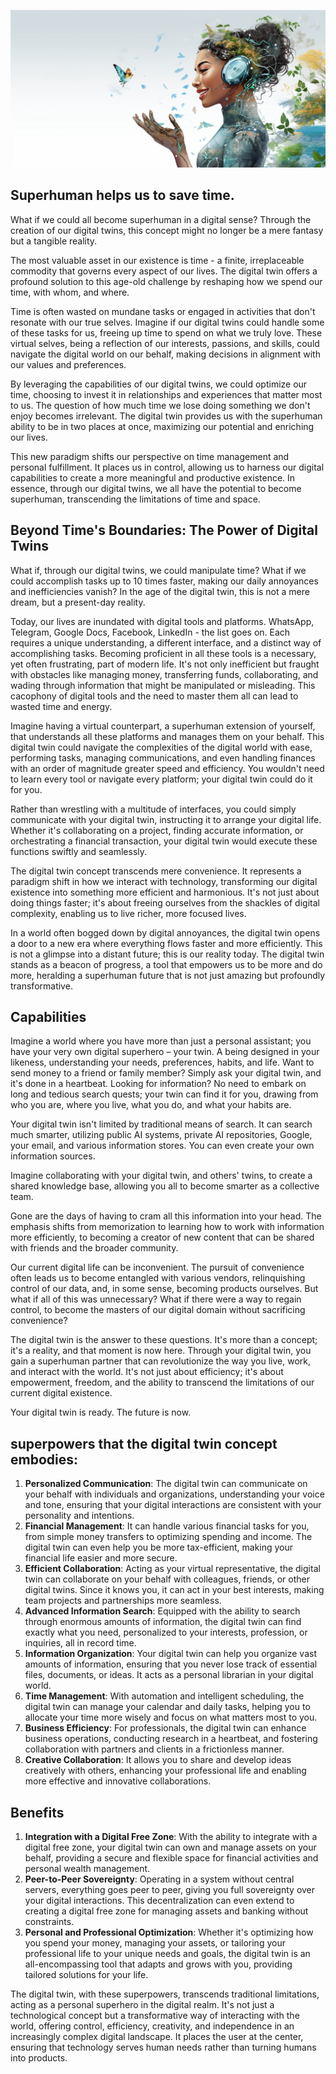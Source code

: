 
![](img/twin_happy_safetime.png)

## Superhuman helps us to save time.

What if we could all become superhuman in a digital sense? Through the creation of our digital twins, this concept might no longer be a mere fantasy but a tangible reality.

The most valuable asset in our existence is time - a finite, irreplaceable commodity that governs every aspect of our lives. The digital twin offers a profound solution to this age-old challenge by reshaping how we spend our time, with whom, and where.

Time is often wasted on mundane tasks or engaged in activities that don't resonate with our true selves. Imagine if our digital twins could handle some of these tasks for us, freeing up time to spend on what we truly love. These virtual selves, being a reflection of our interests, passions, and skills, could navigate the digital world on our behalf, making decisions in alignment with our values and preferences.

By leveraging the capabilities of our digital twins, we could optimize our time, choosing to invest it in relationships and experiences that matter most to us. The question of how much time we lose doing something we don't enjoy becomes irrelevant. The digital twin provides us with the superhuman ability to be in two places at once, maximizing our potential and enriching our lives.

This new paradigm shifts our perspective on time management and personal fulfillment. It places us in control, allowing us to harness our digital capabilities to create a more meaningful and productive existence. In essence, through our digital twins, we all have the potential to become superhuman, transcending the limitations of time and space.

## Beyond Time's Boundaries: The Power of Digital Twins

What if, through our digital twins, we could manipulate time? What if we could accomplish tasks up to 10 times faster, making our daily annoyances and inefficiencies vanish? In the age of the digital twin, this is not a mere dream, but a present-day reality.

Today, our lives are inundated with digital tools and platforms. WhatsApp, Telegram, Google Docs, Facebook, LinkedIn - the list goes on. Each requires a unique understanding, a different interface, and a distinct way of accomplishing tasks. Becoming proficient in all these tools is a necessary, yet often frustrating, part of modern life. It's not only inefficient but fraught with obstacles like managing money, transferring funds, collaborating, and wading through information that might be manipulated or misleading. This cacophony of digital tools and the need to master them all can lead to wasted time and energy.

Imagine having a virtual counterpart, a superhuman extension of yourself, that understands all these platforms and manages them on your behalf. This digital twin could navigate the complexities of the digital world with ease, performing tasks, managing communications, and even handling finances with an order of magnitude greater speed and efficiency. You wouldn't need to learn every tool or navigate every platform; your digital twin could do it for you.

Rather than wrestling with a multitude of interfaces, you could simply communicate with your digital twin, instructing it to arrange your digital life. Whether it's collaborating on a project, finding accurate information, or orchestrating a financial transaction, your digital twin would execute these functions swiftly and seamlessly.

The digital twin concept transcends mere convenience. It represents a paradigm shift in how we interact with technology, transforming our digital existence into something more efficient and harmonious. It's not just about doing things faster; it's about freeing ourselves from the shackles of digital complexity, enabling us to live richer, more focused lives.

In a world often bogged down by digital annoyances, the digital twin opens a door to a new era where everything flows faster and more efficiently. This is not a glimpse into a distant future; this is our reality today. The digital twin stands as a beacon of progress, a tool that empowers us to be more and do more, heralding a superhuman future that is not just amazing but profoundly transformative.

## Capabilities

Imagine a world where you have more than just a personal assistant; you have your very own digital superhero – your twin. A being designed in your likeness, understanding your needs, preferences, habits, and life. Want to send money to a friend or family member? Simply ask your digital twin, and it's done in a heartbeat. Looking for information? No need to embark on long and tedious search quests; your twin can find it for you, drawing from who you are, where you live, what you do, and what your habits are.

Your digital twin isn't limited by traditional means of search. It can search much smarter, utilizing public AI systems, private AI repositories, Google, your email, and various information stores. You can even create your own information sources. 

Imagine collaborating with your digital twin, and others' twins, to create a shared knowledge base, allowing you all to become smarter as a collective team.

Gone are the days of having to cram all this information into your head. The emphasis shifts from memorization to learning how to work with information more efficiently, to becoming a creator of new content that can be shared with friends and the broader community.

Our current digital life can be inconvenient. The pursuit of convenience often leads us to become entangled with various vendors, relinquishing control of our data, and, in some sense, becoming products ourselves. But what if all of this was unnecessary? What if there were a way to regain control, to become the masters of our digital domain without sacrificing convenience?

The digital twin is the answer to these questions. It's more than a concept; it's a reality, and that moment is now here. Through your digital twin, you gain a superhuman partner that can revolutionize the way you live, work, and interact with the world. It's not just about efficiency; it's about empowerment, freedom, and the ability to transcend the limitations of our current digital existence.

Your digital twin is ready. The future is now.

## superpowers that the digital twin concept embodies:

1. **Personalized Communication**: The digital twin can communicate on your behalf with individuals and organizations, understanding your voice and tone, ensuring that your digital interactions are consistent with your personality and intentions.
1. **Financial Management**: It can handle various financial tasks for you, from simple money transfers to optimizing spending and income. The digital twin can even help you be more tax-efficient, making your financial life easier and more secure.
1. **Efficient Collaboration**: Acting as your virtual representative, the digital twin can collaborate on your behalf with colleagues, friends, or other digital twins. Since it knows you, it can act in your best interests, making team projects and partnerships more seamless.
1. **Advanced Information Search**: Equipped with the ability to search through enormous amounts of information, the digital twin can find exactly what you need, personalized to your interests, profession, or inquiries, all in record time.
1. **Information Organization**: Your digital twin can help you organize vast amounts of information, ensuring that you never lose track of essential files, documents, or ideas. It acts as a personal librarian in your digital world.
1. **Time Management**: With automation and intelligent scheduling, the digital twin can manage your calendar and daily tasks, helping you to allocate your time more wisely and focus on what matters most to you.
1. **Business Efficiency**: For professionals, the digital twin can enhance business operations, conducting research in a heartbeat, and fostering collaboration with partners and clients in a frictionless manner.
1. **Creative Collaboration**: It allows you to share and develop ideas creatively with others, enhancing your professional life and enabling more effective and innovative collaborations.

## Benefits

1. **Integration with a Digital Free Zone**: With the ability to integrate with a digital free zone, your digital twin can own and manage assets on your behalf, providing a secure and flexible space for financial activities and personal wealth management.
1. **Peer-to-Peer Sovereignty**: Operating in a system without central servers, everything goes peer to peer, giving you full sovereignty over your digital interactions. This decentralization can even extend to creating a digital free zone for managing assets and banking without constraints.
1. **Personal and Professional Optimization**: Whether it's optimizing how you spend your money, managing your assets, or tailoring your professional life to your unique needs and goals, the digital twin is an all-encompassing tool that adapts and grows with you, providing tailored solutions for your life.

The digital twin, with these superpowers, transcends traditional limitations, acting as a personal superhero in the digital realm. It's not just a technological concept but a transformative way of interacting with the world, offering control, efficiency, creativity, and independence in an increasingly complex digital landscape. It places the user at the center, ensuring that technology serves human needs rather than turning humans into products.